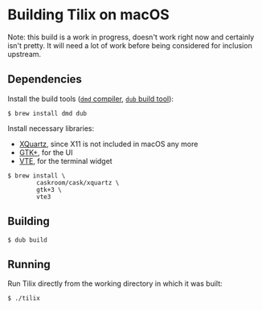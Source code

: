# Building Tilix on macOS

Note: this build is a work in progress, doesn't work right now and certainly
isn't pretty. It will need a lot of work before being considered for inclusion
upstream.

## Dependencies

Install the build tools ([`dmd` compiler](https://dlang.org/dmd-osx.html),
[`dub` build tool](https://code.dlang.org/download)):

```
$ brew install dmd dub
```

Install necessary libraries:

* [XQuartz](https://www.xquartz.org/), since X11 is not included in macOS any
  more
* [GTK+](https://www.gtk.org/), for the UI
* [VTE](https://github.com/GNOME/vte), for the terminal widget

```
$ brew install \
        caskroom/cask/xquartz \
        gtk+3 \
        vte3
```

## Building

```
$ dub build
```

## Running

Run Tilix directly from the working directory in which it was built:

```
$ ./tilix
```

